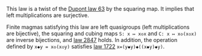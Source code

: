 This law is a twist of the [Dupont law 63](https://teorth.github.io/equational_theories/implications/?63) by the squaring map.  It implies that left multiplications are surjective.

Finite magmas satisfying this law are left quasigroups (left multiplications are bijective), the squaring and cubing maps `S: x ↦ x◇x` and `C: x ↦ x◇(x◇x)` are inverse bijections, and [law 2847](https://teorth.github.io/equational_theories/implications/?2847) holds.  In addition, the operation defined by `x◆y = x◇(x◇y)` satisfies [law 1722](https://teorth.github.io/equational_theories/implications/?1722) `x=(y◆y)◆((x◆y)◆y)`.
